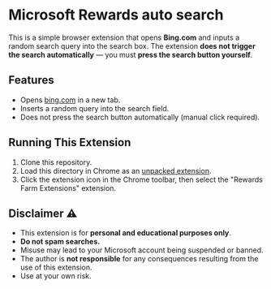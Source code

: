 # Microsoft Rewards auto search

This is a simple browser extension that opens **Bing.com** and inputs a random search query into the search box. The extension **does not trigger the search automatically** — you must **press the search button yourself**.

## Features
- Opens [bing.com](https://www.bing.com) in a new tab.
- Inserts a random query into the search field.
- Does not press the search button automatically (manual click required).

## Running This Extension

1. Clone this repository.
2. Load this directory in Chrome as an [unpacked extension](https://developer.chrome.com/docs/extensions/mv3/getstarted/development-basics/#load-unpacked).
3. Click the extension icon in the Chrome toolbar, then select the "Rewards Farm Extensions" extension.

## Disclaimer ⚠️
- This extension is for **personal and educational purposes only**.  
- **Do not spam searches.**  
- Misuse may lead to your Microsoft account being suspended or banned.  
- The author is **not responsible** for any consequences resulting from the use of this extension.  
- Use at your own risk.